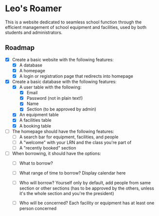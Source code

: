 # Leo's Roamer

This is a website dedicated to seamless school function through the efficient management of school equipment and facilities, used by both students and administrators.

## Roadmap

- [x] Create a basic website with the following features:
  - [x] A database
  - [x] A homepage
  - [x] A login or registration page that redirects into homepage
- [x] Create a basic database with the following features:
  - [x] A user table with the following:
    - [x] Email
    - [x] Password (not in plain text!)
    - [x] Name
    - [x] Section (to be approved by admin)
  - [x] An equipment table
  - [x] A facilities table
  - [x] A booking table
- [ ] The homepage should have the following features:
  - [ ] A search bar for equipment, facilities, and people
  - [ ] A "welcome" with your LRN and the class you're part of
  - [ ] A "recently booked" section
- [ ] When borrowing, it should have the options:
  - [ ] What to borrow?
  - [ ] What range of time to borrow? Display calendar here
  - [ ] Who will borrow? Yourself only by default, add people from same section or other sections (has to be approved by the others, unless it's the whole section and you're the president)
  - [ ] Who will be concerned? Each facility or equipment has at least one person concerned
  